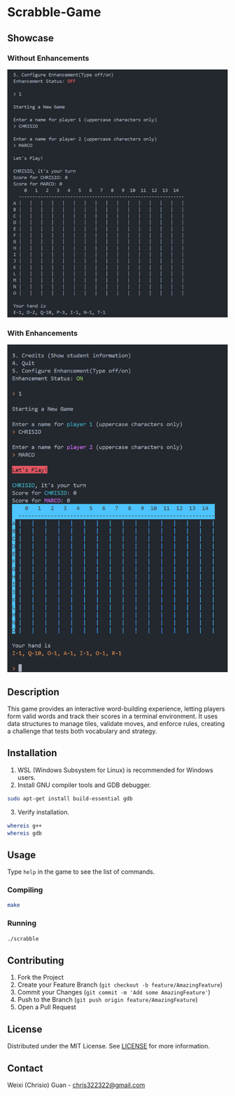 # Scrabble-Game

## Showcase

### Without Enhancements

![Scrabble1](/assets/ENHANCE_OFF.png)

### With Enhancements

![Scrabble2](/assets/ENHANCE_ON.png)

## Description

This game provides an interactive word-building experience, letting players form valid words and track their scores in a terminal environment. It uses data structures to manage tiles, validate moves, and enforce rules, creating a challenge that tests both vocabulary and strategy.

## Installation

1. WSL (Windows Subsystem for Linux) is recommended for Windows users.
2. Install GNU compiler tools and GDB debugger.

```bash
sudo apt-get install build-essential gdb
```

3. Verify installation.

```bash
whereis g++
whereis gdb
```

## Usage

Type `help` in the game to see the list of commands.

### Compiling

```bash
make
```

### Running

```bash
./scrabble
```

## Contributing

1. Fork the Project
2. Create your Feature Branch (`git checkout -b feature/AmazingFeature`)
3. Commit your Changes (`git commit -m 'Add some AmazingFeature'`)
4. Push to the Branch (`git push origin feature/AmazingFeature`)
5. Open a Pull Request

## License

Distributed under the MIT License. See [LICENSE](/LICENSE) for more information.

## Contact

Weixi (Chrisio) Guan - [chris322322@gmail.com](mailto:chris322322@gmail.com)
